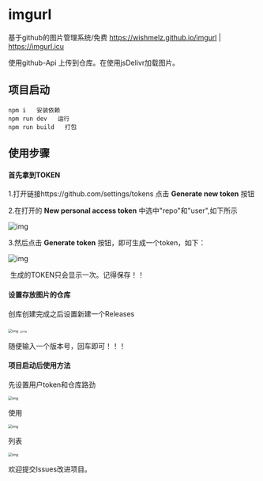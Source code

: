 # imgurl

基于github的图片管理系统/免费 https://wishmelz.github.io/imgurl | https://imgurl.icu

使用github-Api 上传到仓库。在使用jsDelivr加载图片。

## 项目启动

```
npm i   安装依赖
npm run dev   运行
npm run build   打包
```

## 使用步骤

#### 首先拿到TOKEN

  1.打开链接https://github.com/settings/tokens 点击  **Generate new token** 按钮

  2.在打开的 **New personal access token** 中选中"repo"和"user",如下所示

  ![img](https://cdn.jsdelivr.net/gh/WishMelz/file/image/getToken.png)

  3.然后点击 **Generate token** 按钮，即可生成一个token，如下：

  ![img](https://cdn.jsdelivr.net/gh/WishMelz/file/image/token.png)

​    生成的TOKEN只会显示一次。记得保存！！

#### 设置存放图片的仓库

创库创建完成之后设置新建一个Releases

<img src="https://cdn.jsdelivr.net/gh/WishMelz/file/image/repo1.png" alt="img" style="zoom:50%;" />

<img src="https://cdn.jsdelivr.net/gh/WishMelz/file/image/repo2.png" alt="img" style="zoom: 33%;" />

随便输入一个版本号，回车即可！！！

#### 项目启动后使用方法

先设置用户token和仓库路劲

<img src="https://cdn.jsdelivr.net/gh/WishMelz/file/image/set.png" alt="img" style="zoom:50%;" />

使用

<img src="https://cdn.jsdelivr.net/gh/WishMelz/file/image/8e1363f2deee8dbedd9b1651974a1498.png" alt="img" style="zoom:50%;" />

列表

<img src="https://cdn.jsdelivr.net/gh/WishMelz/file/image/4af4a12a816480b138bbd2ea27871438.png" alt="img" style="zoom:50%;" />



欢迎提交Issues改进项目。

